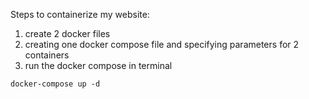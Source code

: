 Steps to containerize my website:
1. create 2 docker files
2. creating one docker compose file and specifying parameters for 2 containers
3. run the docker compose in terminal

`docker-compose up -d `


